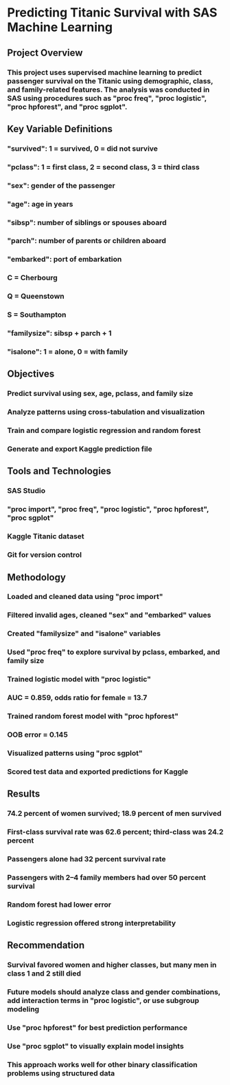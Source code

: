 # Predicting Titanic Survival with SAS Machine Learning

## Project Overview  
### This project uses supervised machine learning to predict passenger survival on the Titanic using demographic, class, and family-related features. The analysis was conducted in SAS using procedures such as "proc freq", "proc logistic", "proc hpforest", and "proc sgplot".

## Key Variable Definitions  
### "survived": 1 = survived, 0 = did not survive  
### "pclass": 1 = first class, 2 = second class, 3 = third class  
### "sex": gender of the passenger  
### "age": age in years  
### "sibsp": number of siblings or spouses aboard  
### "parch": number of parents or children aboard  
### "embarked": port of embarkation  
### C = Cherbourg  
### Q = Queenstown  
### S = Southampton  
### "familysize": sibsp + parch + 1  
### "isalone": 1 = alone, 0 = with family

## Objectives  
### Predict survival using sex, age, pclass, and family size  
### Analyze patterns using cross-tabulation and visualization  
### Train and compare logistic regression and random forest  
### Generate and export Kaggle prediction file  

## Tools and Technologies  
### SAS Studio  
### "proc import", "proc freq", "proc logistic", "proc hpforest", "proc sgplot"  
### Kaggle Titanic dataset  
### Git for version control  

## Methodology  
### Loaded and cleaned data using "proc import"  
### Filtered invalid ages, cleaned "sex" and "embarked" values  
### Created "familysize" and "isalone" variables  
### Used "proc freq" to explore survival by pclass, embarked, and family size  
### Trained logistic model with "proc logistic"  
### AUC = 0.859, odds ratio for female = 13.7  
### Trained random forest model with "proc hpforest"  
### OOB error = 0.145  
### Visualized patterns using "proc sgplot"  
### Scored test data and exported predictions for Kaggle  

## Results  
### 74.2 percent of women survived; 18.9 percent of men survived  
### First-class survival rate was 62.6 percent; third-class was 24.2 percent  
### Passengers alone had 32 percent survival rate  
### Passengers with 2–4 family members had over 50 percent survival  
### Random forest had lower error  
### Logistic regression offered strong interpretability  

## Recommendation  
### Survival favored women and higher classes, but many men in class 1 and 2 still died  
### Future models should analyze class and gender combinations, add interaction terms in "proc logistic", or use subgroup modeling  
### Use "proc hpforest" for best prediction performance  
### Use "proc sgplot" to visually explain model insights  
### This approach works well for other binary classification problems using structured data
